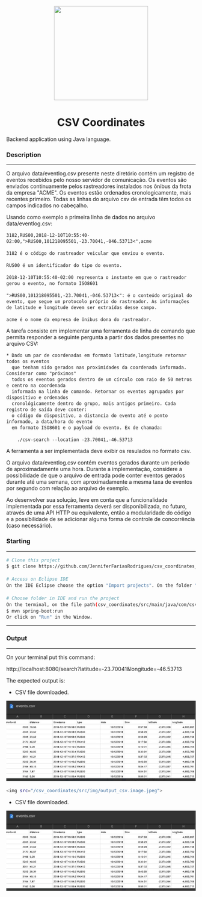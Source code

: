 <p align="center">
 <img src="https://qph.cf2.quoracdn.net/main-qimg-62be9fb6e1d7166e9cbeeed913096752" height="250" width="250">  </p>
 <h1 align="center">CSV Coordinates</h1>
<p align="center">
</p>
Backend application using Java language.

### Description 
---
O arquivo data/eventlog.csv presente neste diretório contém um registro de eventos recebidos
pelo nosso servidor de comunicação. Os eventos são enviados continuamente pelos rastreadores
instalados nos ônibus da frota da empresa "ACME". Os eventos estão ordenados cronologicamente,
mais recentes primeiro. Todas as linhas do arquivo csv de entrada têm todos os campos indicados
no cabeçalho.

Usando como exemplo a primeira linha de dados no arquivo data/eventlog.csv:

	3182,RUS00,2018-12-10T10:55:40-02:00,">RUS00,101218095501,-23.70041,-046.53713<",acme

	3182 é o código do rastreador veicular que enviou o evento.

	RUS00 é um identificador do tipo do evento.

	2018-12-10T10:55:40-02:00 representa o instante em que o rastreador gerou o evento, no formato ISO8601

	">RUS00,101218095501,-23.70041,-046.53713<": é o conteúdo original do evento, que segue um protocolo próprio do rastreador. As informações de latitude e longitude devem ser extraídas desse campo.

	acme é o nome da empresa de ônibus dona do rastreador.

A tarefa consiste em implementar uma ferramenta de linha de comando que permita responder a seguinte pergunta
a partir dos dados presentes no arquivo CSV:

	* Dado um par de coordenadas em formato latitude,longitude retornar todos os eventos
	  que tenham sido gerados nas proximidades da coordenada informada. Considerar como "próximos"
	  todos os eventos gerados dentro de um círculo com raio de 50 metros e centro na coordenada
	  informada na linha de comando. Retornar os eventos agrupados por dispositivo e ordenados
	  cronológicamente dentro do grupo, mais antigos primeiro. Cada registro de saída deve conter:
	  o código do dispositivo, a distancia do evento até o ponto informado, a data/hora do evento
	  em formato ISO8601 e o payload do evento. Ex de chamada:

		./csv-search --location -23.70041,-46.53713
		
A ferramenta a ser implementada deve exibir os resulados no formato csv. 

O arquivo data/eventlog.csv contém eventos gerados durante um período de aproximadamente uma hora.
Durante a implementação, considere a possibilidade de que o arquivo de entrada pode conter eventos
gerados durante até uma semana, com aproximadamente a mesma taxa de eventos por segundo com relação
ao arquivo de exemplo.

Ao desenvolver sua solução, leve em conta que a funcionalidade implementada por essa
ferramenta deverá ser disponibilizada, no futuro, através de uma API HTTP ou equivalente, então a 
modularidade do código e a possibilidade de se adicionar alguma forma de controle de concorrência
(caso necessário).
### Starting
---
```bash
# Clone this project
$ git clone https://github.com/JenniferFariasRodrigues/csv_coordinates_Java.git

# Access on Eclipse IDE
On the IDE Eclipse choose the option "Import projects". On the folder "General" choose "Existing Projects into workspace" and choose  csv_coordinates_Java folder.

# Choose folder in IDE and run the project
On the terminal, on the file path(csv_coordinates/src/main/java/com/csv_coordinates/csv_coordinates), run the code:
$ mvn spring-boot:run
Or click on "Run" in the Window.


```

---
### Output
---
On your terminal put this command:

http://localhost:8080/search?latitude=-23.70041&longitude=-46.53713

The expected output is:
- CSV file downloaded.
<img src="/csv_coordinates/src/img/output_csv_image.jpeg">

```bash
<img src="/csv_coordinates/src/img/output_csv.image.jpeg">

```
- CSV file downloaded.
<img src="/csv_coordinates/src/img/output_csv_image.jpeg">
